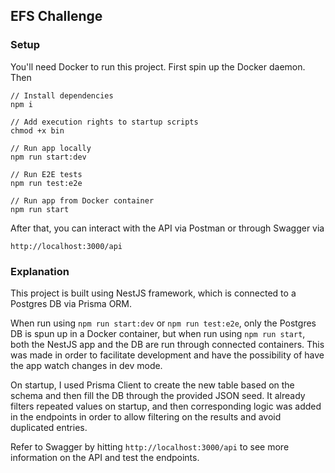 ## EFS Challenge

### Setup

You'll need Docker to run this project. First spin up the Docker daemon. Then

```
// Install dependencies
npm i

// Add execution rights to startup scripts
chmod +x bin

// Run app locally
npm run start:dev

// Run E2E tests
npm run test:e2e

// Run app from Docker container
npm run start
```

After that, you can interact with the API via Postman or through Swagger via

```
http://localhost:3000/api
```

### Explanation

This project is built using NestJS framework, which is connected to a Postgres DB via Prisma ORM.

When run using `npm run start:dev` or `npm run test:e2e`, only the Postgres DB is spun up in a Docker container, but when run using `npm run start`, both the NestJS app and the DB are run through connected containers. This was made in order to facilitate development and have the possibility of have the app watch changes in dev mode.

On startup, I used Prisma Client to create the new table based on the schema and then fill the DB through the provided JSON seed. It already filters repeated values on startup, and then corresponding logic was added in the endpoints in order to allow filtering on the results and avoid duplicated entries.

Refer to Swagger by hitting `http://localhost:3000/api` to see more information on the API and test the endpoints.